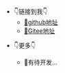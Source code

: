 <!-- _navbar.md -->

- 👇链接到我👇			 
  - [🤣github地址](https://github.com/zouzhaozzzz)
  - [🤣Gitee地址](https://gitee.com/zouzhaoz)   


* 👇更多👇                              

  - 🤣有待开发...

  

